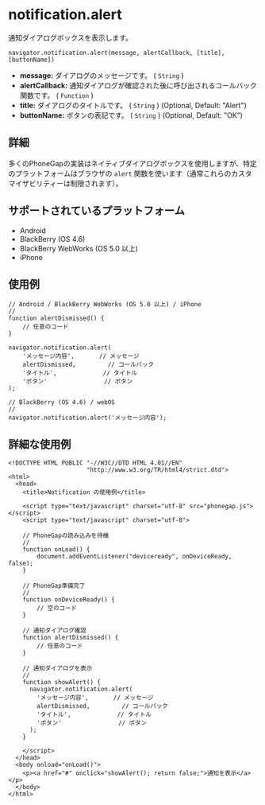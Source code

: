 notification.alert
==================

通知ダイアログボックスを表示します。

    navigator.notification.alert(message, alertCallback, [title], [buttonName])

- __message:__ ダイアログのメッセージです。 ( `String` )
- __alertCallback:__ 通知ダイアログが確認された後に呼び出されるコールバック関数です。 ( `Function` )
- __title:__ ダイアログのタイトルです。 ( `String` ) (Optional, Default: "Alert")
- __buttonName:__ ボタンの表記です。 ( `String` ) (Optional, Default: "OK")
    
詳細
-----------

多くのPhoneGapの実装はネイティブダイアログボックスを使用しますが、特定のプラットフォームはブラウザの `alert` 関数を使います（通常これらのカスタマイザビリティーは制限されます）。

サポートされているプラットフォーム
-------------------

- Android
- BlackBerry (OS 4.6)
- BlackBerry WebWorks (OS 5.0 以上)
- iPhone

使用例
-------------

    // Android / BlackBerry WebWorks (OS 5.0 以上) / iPhone
    //
    function alertDismissed() {
        // 任意のコード
    }

    navigator.notification.alert(
        'メッセージ内容',       // メッセージ
        alertDismissed,         // コールバック
        'タイトル',             // タイトル
        'ボタン'                // ボタン
    );

    // BlackBerry (OS 4.6) / webOS
    //
    navigator.notification.alert('メッセージ内容');
        
詳細な使用例
------------

    <!DOCTYPE HTML PUBLIC "-//W3C//DTD HTML 4.01//EN"
                          "http://www.w3.org/TR/html4/strict.dtd">
    <html>
      <head>
        <title>Notification の使用例</title>

        <script type="text/javascript" charset="utf-8" src="phonegap.js"></script>
        <script type="text/javascript" charset="utf-8">

        // PhoneGapの読み込みを待機
        //
        function onLoad() {
            document.addEventListener("deviceready", onDeviceReady, false);
        }

        // PhoneGap準備完了
        //
        function onDeviceReady() {
            // 空のコード
        }
    
        // 通知ダイアログ確認
	    function alertDismissed() {
	        // 任意のコード
	    }

        // 通知ダイアログを表示
        //
        function showAlert() {
          navigator.notification.alert(
            'メッセージ内容',       // メッセージ
            alertDismissed,         // コールバック
            'タイトル',             // タイトル
            'ボタン'                // ボタン
          );
        }
    
        </script>
      </head>
      <body onload="onLoad()">
        <p><a href="#" onclick="showAlert(); return false;">通知を表示</a></p>
      </body>
    </html>